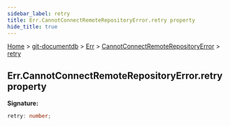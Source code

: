 ```yaml
---
sidebar_label: retry
title: Err.CannotConnectRemoteRepositoryError.retry property
hide_title: true
---
```


[Home](./index.md) &gt; [git-documentdb](./git-documentdb.md) &gt; [Err](./git-documentdb.err.md) &gt; [CannotConnectRemoteRepositoryError](./git-documentdb.err.cannotconnectremoterepositoryerror.md) &gt; [retry](./git-documentdb.err.cannotconnectremoterepositoryerror.retry.md)

## Err.CannotConnectRemoteRepositoryError.retry property

<b>Signature:</b>

```typescript
retry: number;
```

